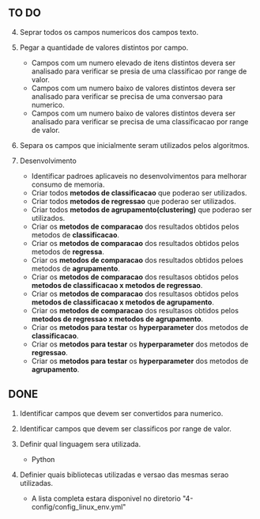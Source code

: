 
## TO DO

4. Seprar todos os campos numericos dos campos texto.

5. Pegar a quantidade de valores distintos por campo.
    - Campos com um numero elevado de itens distintos devera ser analisado para verificar se presia de uma classificao por range de valor.
    - Campos com um numero baixo de valores distintos devera ser analisado para verificar se precisa de uma conversao para numerico.
    - Campos com um numero baixo de valores distintos devera ser analisado para verificar se precisa de uma classificacao por range de valor.
  
6. Separa os campos que inicialmente seram utilizados pelos algoritmos.

7. Desenvolvimento
    
    - Identificar padroes aplicaveis no desenvolvimentos para melhorar consumo de memoria.
    - Criar todos __metodos de classificacao__ que poderao ser utilizados.
    - Criar todos __metodos de regressao__ que poderao ser utilizados.
    - Criar todos __metodos de agrupamento(clustering)__ que poderao ser utilizados.
    - Criar os __metodos de comparacao__ dos resultados obtidos pelos metodos de __classificacao__.
    - Criar os __metodos de comparacao__ dos resultados obtidos pelos metodos de __regressa__.
    - Criar os __metodos de comparacao__ dos resultados obtidos peloes metodos de __agrupamento__.
    - Criar os __metodos de comparacao__ dos resultasos obtidos pelos __metodos de classificacao x metodos de regressao__.
    - Criar os __metodos de comparacao__ dos resultasos obtidos pelos __metodos de classificacao x metodos de agrupamento__.
    - Criar os __metodos de comparacao__ dos resultasos obtidos pelos __metodos de regressao x metodos de agrupamento__.
    - Criar os __metodos para testar__ os __hyperparameter__ dos metodos de __classificacao__.
    - Criar os __metodos para testar__ os __hyperparameter__ dos metodos de __regressao__.
    - Criar os __metodos para testar__ os __hyperparameter__ dos metodos de __agrupamento__.

## DONE 

1. Identificar campos que devem ser convertidos para numerico.

2. Identificar campos que devem ser classificos por range de valor.

3. Definir qual linguagem sera utilizada. 
    - Python
    
4. Definier quais bibliotecas utilizadas e versao das mesmas serao utilizadas.
    - A lista completa estara disponivel no diretorio "4-config/config_linux_env.yml"
    
    
